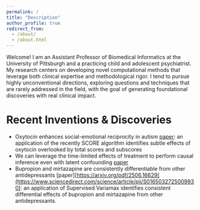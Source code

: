 ```yaml
---
permalink: /
title: "Description"
author_profile: true
redirect_from: 
  - /about/
  - /about.html
---
```


Welcome! I am an Assistant Professor of Biomedical Informatics at the University of Pittsburgh and a practicing child and adolescent psychiatrist. My research centers on developing novel computational methods that leverage both clinical expertise and methodological rigor. I tend to pursue highly unconventional directions, exploring questions and techniques that are rarely addressed in the field, with the goal of generating foundational discoveries with real clinical impact.

Recent Inventions & Discoveries
======
- Oxytocin enhances social-emotional reciprocity in autism [paper](https://www.medrxiv.org/content/10.1101/2025.07.20.25331870v1): an application of the recently SCORE algorithm identifies subtle effects of oxytocin overlooked by total scores and subscores
- We can leverage the time-limited effects of treatment to perform causal inference even with latent confounding [paper](https://arxiv.org/pdf/2506.16629)
- Bupropion and mirtazapine are consistently differentiable from other antidepressants [paper][https://arxiv.org/pdf/2506.16629](https://www.sciencedirect.com/science/article/pii/S0165032725009930): an application of Supervised Variamax identifies consistent differential effects of bupropion and mirtazapine from other antidepressants.

